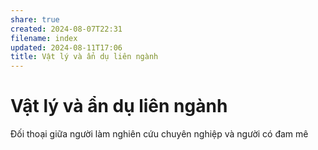 ```yaml
---  
share: true  
created: 2024-08-07T22:31  
filename: index  
updated: 2024-08-11T17:06  
title: Vật lý và ẩn dụ liên ngành  
---  
```

  
# Vật lý và ẩn dụ liên ngành  
Đối thoại giữa người làm nghiên cứu chuyên nghiệp và người có đam mê